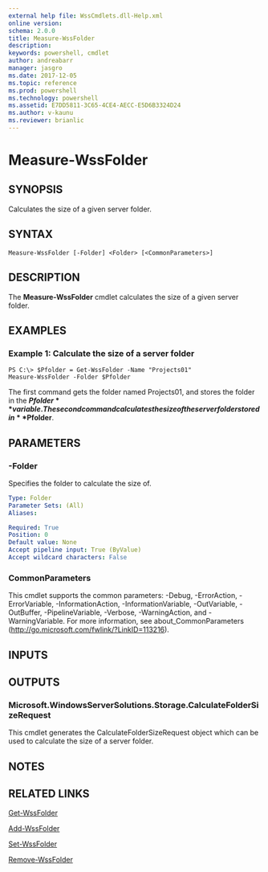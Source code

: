 ```yaml
---
external help file: WssCmdlets.dll-Help.xml
online version: 
schema: 2.0.0
title: Measure-WssFolder
description: 
keywords: powershell, cmdlet
author: andreabarr
manager: jasgro
ms.date: 2017-12-05
ms.topic: reference
ms.prod: powershell
ms.technology: powershell
ms.assetid: E7DD5811-3C65-4CE4-AECC-E5D6B3324D24
ms.author: v-kaunu
ms.reviewer: brianlic
---
```


# Measure-WssFolder

## SYNOPSIS
Calculates the size of a given server folder.

## SYNTAX

```
Measure-WssFolder [-Folder] <Folder> [<CommonParameters>]
```

## DESCRIPTION
The **Measure-WssFolder** cmdlet calculates the size of a given server folder.

## EXAMPLES

### Example 1: Calculate the size of a server folder
```
PS C:\> $Pfolder = Get-WssFolder -Name "Projects01"
Measure-WssFolder -Folder $Pfolder
```

The first command gets the folder named Projects01, and stores the folder in the **$Pfolder** variable.
The second command calculates the size of the server folder stored in **$Pfolder**.

## PARAMETERS

### -Folder
Specifies the folder to calculate the size of.

```yaml
Type: Folder
Parameter Sets: (All)
Aliases: 

Required: True
Position: 0
Default value: None
Accept pipeline input: True (ByValue)
Accept wildcard characters: False
```

### CommonParameters
This cmdlet supports the common parameters: -Debug, -ErrorAction, -ErrorVariable, -InformationAction, -InformationVariable, -OutVariable, -OutBuffer, -PipelineVariable, -Verbose, -WarningAction, and -WarningVariable. For more information, see about_CommonParameters (http://go.microsoft.com/fwlink/?LinkID=113216).

## INPUTS

## OUTPUTS

### Microsoft.WindowsServerSolutions.Storage.CalculateFolderSizeRequest
This cmdlet generates the CalculateFolderSizeRequest object which can be used to calculate the size of a server folder.

## NOTES

## RELATED LINKS

[Get-WssFolder](./Get-WssFolder.md)

[Add-WssFolder](./Add-WssFolder.md)

[Set-WssFolder](./Set-WssFolder.md)

[Remove-WssFolder](./Remove-WssFolder.md)

